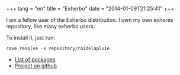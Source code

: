 +++
lang = "en"
title = "Exherbo"
date = "2014-01-09T21:25:41"
+++

I am a fellow user of the Exherbo distribution. I own my own exheres repository, like many exherbo users.

To install it, just run:

    cave resolve -x repository/roidelapluie


* [List of packages](http://git.exherbo.org/summer/repositories/roidelapluie/index.html)
* [Project on github](http://github.com/roidelapluie/roidelapluie-exheres)
